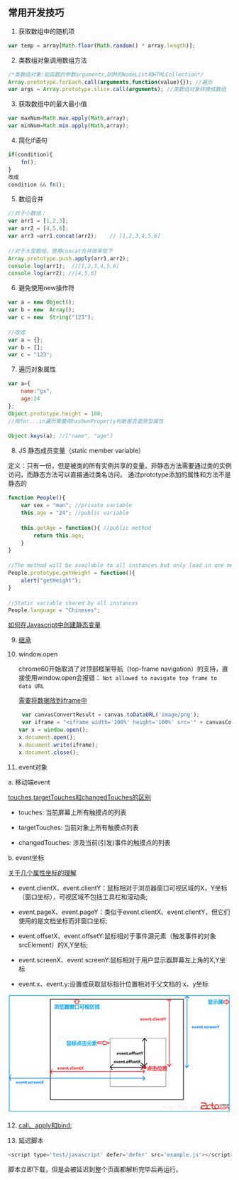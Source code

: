 ## 常用开发技巧
1. 获取数组中的随机项

```javascript
var temp = array[Math.floor(Math.random() * array.length)];
```

2. 类数组对象调用数组方法

```javascript
/*类数组对象:如函数的参数arguments,DOM的NodeList和HTMLCollection*/
Array.prototype.forEach.call(arguments,function(value){}); //遍历
var args = Array.prototype.slice.call(arguments); //类数组对象转换成数组
```

3. 获取数组中的最大最小值

```javascript
var maxNum=Math.max.apply(Math,array);
var minNum=Math.min.apply(Math,array);
```

4. 简化if语句

```javascript
if(condition){
	fn();
}
改成
condition && fn();
```

5. 数组合并

```javascript
//对于小数组：
var arr1 = [1,2,3];
var arr2 = [4,5,6];
var arr3 =arr1.concat(arr2);	// [1,2,3,4,5,6]

//对于大型数组，使用concat合并效率低下
Array.prototype.push.apply(arr1,arr2);
console.log(arr1);  //[1,2,3,4,5,6]
console.log(arr2); //[4,5,6]
```
6. 避免使用new操作符

```javascript
var a = new Object();
var b = new  Array();
var c = new  String("123");

//改成
var a = {};
var b = [];
var c = "123";
```

7. 遍历对象属性

```javascript
var a={
	name:"gx",
	age:24
};
Object.prototype.height = 180;
//用for...in遍历需要用hasOwnProperty判断是否是原型属性

Object.keys(a); //["name", "age"]
```

8. JS 静态成员变量（static member variable）

定义：只有一份，但是被类的所有实例共享的变量。非静态方法需要通过类的实例访问，而静态方法可以直接通过类名访问。
通过prototype添加的属性和方法不是静态的

````javascript
function People(){
	var sex = "man"; //private variable
	this.age = "24"; //public variable

	this.getAge = function(){ //public method
		return this.age;
	}
}

//The method will be available to all instances but only load in one memory
People.prototype.getHeight = function(){
	alert("getHeight");
}

//Static variable shared by all instances
People.language = "Chineses";
````
[如何在Javascript中创建静态变量](https://stackoverflow.com/questions/1535631/static-variables-in-javascript)

9. [继承](https://johnresig.com/blog/simple-javascript-inheritance/)

10. window.open


	chrome60开始取消了对顶部框架导航（top-frame navigation）的支持，直接使用window.open会报错：
	```Not allowed to navigate top frame to data URL ```

	[需要将数据放到iframe中](https://stackoverflow.com/questions/45493234/jspdf-not-allowed-to-navigate-top-frame-to-data-url)

	```javascript
	 var canvasConvertResult = canvas.toDataURL('image/png');
	 var iframe = "<iframe width='100%' height='100%' src='" + canvasConvertResult + "'></iframe>"
    var x = window.open();
    x.document.open();
    x.document.write(iframe);
    x.document.close();
	```
11. event对象

a. 移动端event

[touches,targetTouches和changedTouches的区别](https://www.cnblogs.com/mengff/p/6005516.html)

- touches: 当前屏幕上所有触摸点的列表

- targetTouches: 当前对象上所有触摸点列表

- changedTouches: 涉及当前(引发)事件的触摸点的列表

b. event坐标

[关于几个属性坐标的理解](https://www.cnblogs.com/frontendnotes/articles/6536006.html)

- event.clientX、event.clientY：鼠标相对于浏览器窗口可视区域的X，Y坐标（窗口坐标），可视区域不包括工具栏和滚动条;

- event.pageX、event.pageY：类似于event.clientX、event.clientY，但它们使用的是文档坐标而非窗口坐标;

- event.offsetX、event.offsetY:鼠标相对于事件源元素（触发事件的对象srcElement）的X,Y坐标;

- event.screenX、event.screenY:鼠标相对于用户显示器屏幕左上角的X,Y坐标

- event.x、event.y:设置或获取鼠标指针位置相对于父文档的 x、y坐标

![event坐标图鉴](/Style/images/javascript/event_position.PNG)

12. [call、apply和bind](https://www.cnblogs.com/pssp/p/5215621.html);

13. 延迟脚本
```javascript
<script type='test/javascript' defer='defer' src='example.js'></script>
```
脚本立即下载，但是会被延迟到整个页面都解析完毕后再运行。